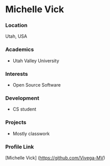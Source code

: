 # Michelle Vick

### Location

Utah, USA

### Academics

- Utah Valley University

### Interests

- Open Source Software

### Development

- CS student

### Projects

- Mostly classwork

### Profile Link

[Michelle Vick] (https://github.com/Vivega-MV)